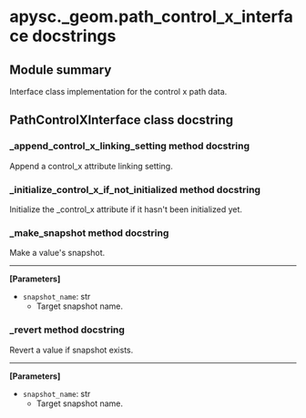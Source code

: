 # apysc._geom.path_control_x_interface docstrings

## Module summary

Interface class implementation for the control x path data.

## PathControlXInterface class docstring



### _append_control_x_linking_setting method docstring

Append a control_x attribute linking setting.

### _initialize_control_x_if_not_initialized method docstring

Initialize the _control_x attribute if it hasn't been initialized yet.

### _make_snapshot method docstring

Make a value's snapshot.<hr>

**[Parameters]**

- `snapshot_name`: str
  - Target snapshot name.

### _revert method docstring

Revert a value if snapshot exists.<hr>

**[Parameters]**

- `snapshot_name`: str
  - Target snapshot name.